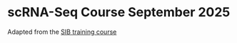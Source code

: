 # scRNA-Seq Course September 2025

Adapted from the [SIB training course](https://github.com/sib-swiss/single-cell-training/)

